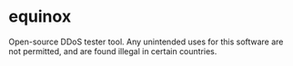 equinox
=======

Open-source DDoS tester tool.
Any unintended uses for this software are not permitted, and are found illegal in certain countries.
